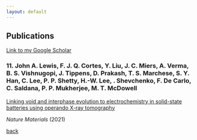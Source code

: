 ```yaml
---
layout: default
---
```


## Publications
[Link to my Google Scholar](https://scholar.google.com/citations?user=uTPW1dYAAAAJ&hl=en)

### 11. **John A. Lewis**, F. J. Q. Cortes, Y. Liu, J. C. Miers, A. Verma, B. S. Vishnugopi, J. Tippens, D. Prakash, T. S. Marchese, S. Y. Han, C. Lee, P. P. Shetty, H.-W. Lee, . Shevchenko, F. De Carlo, C. Saldana, P. P. Mukherjee, M. T. McDowell

[Linking void and interphase evolution to electrochemistry in solid-state batteries using operando X-ray tomography](https://www.nature.com/articles/s41563-020-00903-2)

*Nature Materials* (2021)





[back](./)
